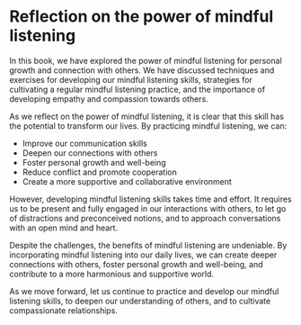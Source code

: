 Reflection on the power of mindful listening
===================================================================

In this book, we have explored the power of mindful listening for personal growth and connection with others. We have discussed techniques and exercises for developing our mindful listening skills, strategies for cultivating a regular mindful listening practice, and the importance of developing empathy and compassion towards others.

As we reflect on the power of mindful listening, it is clear that this skill has the potential to transform our lives. By practicing mindful listening, we can:

* Improve our communication skills
* Deepen our connections with others
* Foster personal growth and well-being
* Reduce conflict and promote cooperation
* Create a more supportive and collaborative environment

However, developing mindful listening skills takes time and effort. It requires us to be present and fully engaged in our interactions with others, to let go of distractions and preconceived notions, and to approach conversations with an open mind and heart.

Despite the challenges, the benefits of mindful listening are undeniable. By incorporating mindful listening into our daily lives, we can create deeper connections with others, foster personal growth and well-being, and contribute to a more harmonious and supportive world.

As we move forward, let us continue to practice and develop our mindful listening skills, to deepen our understanding of others, and to cultivate compassionate relationships.
